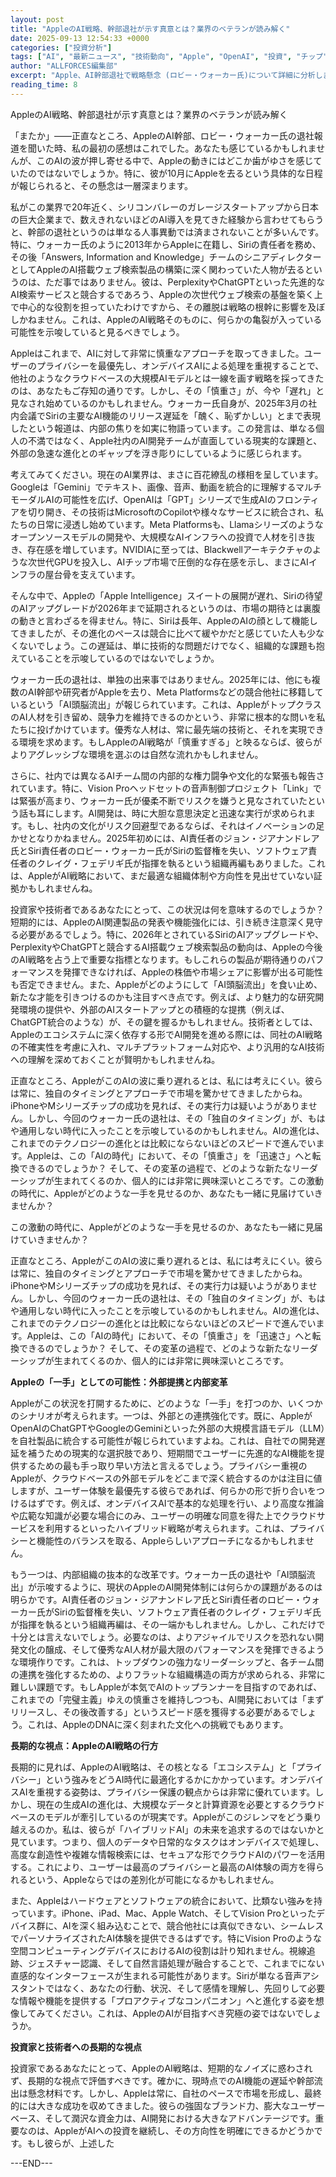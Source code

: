 ```yaml
---
layout: post
title: "AppleのAI戦略、幹部退社が示す真意とは？業界のベテランが読み解く"
date: 2025-09-13 12:54:33 +0000
categories: ["投資分析"]
tags: ["AI", "最新ニュース", "技術動向", "Apple", "OpenAI", "投資", "チップ"]
author: "ALLFORCES編集部"
excerpt: "Apple、AI幹部退社で戦略懸念 (ロビー・ウォーカー氏)について詳細に分析します。"
reading_time: 8
---
```


AppleのAI戦略、幹部退社が示す真意とは？業界のベテランが読み解く

「またか」――正直なところ、AppleのAI幹部、ロビー・ウォーカー氏の退社報道を聞いた時、私の最初の感想はこれでした。あなたも感じているかもしれませんが、このAIの波が押し寄せる中で、Appleの動きにはどこか歯がゆさを感じていたのではないでしょうか。特に、彼が10月にAppleを去るという具体的な日程が報じられると、その懸念は一層深まります。

私がこの業界で20年近く、シリコンバレーのガレージスタートアップから日本の巨大企業まで、数えきれないほどのAI導入を見てきた経験から言わせてもらうと、幹部の退社というのは単なる人事異動では済まされないことが多いんです。特に、ウォーカー氏のように2013年からAppleに在籍し、Siriの責任者を務め、その後「Answers, Information and Knowledge」チームのシニアディレクターとしてAppleのAI搭載ウェブ検索製品の構築に深く関わっていた人物が去るというのは、ただ事ではありません。彼は、PerplexityやChatGPTといった先進的なAI検索サービスと競合するであろう、Appleの次世代ウェブ検索の基盤を築く上で中心的な役割を担っていたわけですから、その離脱は戦略の根幹に影響を及ぼしかねません。これは、AppleのAI戦略そのものに、何らかの亀裂が入っている可能性を示唆していると見るべきでしょう。

Appleはこれまで、AIに対して非常に慎重なアプローチを取ってきました。ユーザーのプライバシーを最優先し、オンデバイスAIによる処理を重視することで、他社のようなクラウドベースの大規模AIモデルとは一線を画す戦略を採ってきたのは、あなたもご存知の通りです。しかし、その「慎重さ」が、今や「遅れ」と見なされ始めているのかもしれません。ウォーカー氏自身が、2025年3月の社内会議でSiriの主要なAI機能のリリース遅延を「醜く、恥ずかしい」とまで表現したという報道は、内部の焦りを如実に物語っています。この発言は、単なる個人の不満ではなく、Apple社内のAI開発チームが直面している現実的な課題と、外部の急速な進化とのギャップを浮き彫りにしているように感じられます。

考えてみてください。現在のAI業界は、まさに百花繚乱の様相を呈しています。Googleは「Gemini」でテキスト、画像、音声、動画を統合的に理解するマルチモーダルAIの可能性を広げ、OpenAIは「GPT」シリーズで生成AIのフロンティアを切り開き、その技術はMicrosoftのCopilotや様々なサービスに統合され、私たちの日常に浸透し始めています。Meta Platformsも、Llamaシリーズのようなオープンソースモデルの開発や、大規模なAIインフラへの投資で人材を引き抜き、存在感を増しています。NVIDIAに至っては、Blackwellアーキテクチャのような次世代GPUを投入し、AIチップ市場で圧倒的な存在感を示し、まさにAIインフラの屋台骨を支えています。

そんな中で、Appleの「Apple Intelligence」スイートの展開が遅れ、Siriの待望のAIアップグレードが2026年まで延期されるというのは、市場の期待とは裏腹の動きと言わざるを得ません。特に、Siriは長年、AppleのAIの顔として機能してきましたが、その進化のペースは競合に比べて緩やかだと感じていた人も少なくないでしょう。この遅延は、単に技術的な問題だけでなく、組織的な課題も抱えていることを示唆しているのではないでしょうか。

ウォーカー氏の退社は、単独の出来事ではありません。2025年には、他にも複数のAI幹部や研究者がAppleを去り、Meta Platformsなどの競合他社に移籍しているという「AI頭脳流出」が報じられています。これは、AppleがトップクラスのAI人材を引き留め、競争力を維持できるのかという、非常に根本的な問いを私たちに投げかけています。優秀な人材は、常に最先端の技術と、それを実現できる環境を求めます。もしAppleのAI戦略が「慎重すぎる」と映るならば、彼らがよりアグレッシブな環境を選ぶのは自然な流れかもしれません。

さらに、社内では異なるAIチーム間の内部的な権力闘争や文化的な緊張も報告されています。特に、Vision Proヘッドセットの音声制御プロジェクト「Link」では緊張が高まり、ウォーカー氏が優柔不断でリスクを嫌うと見なされていたという話も耳にします。AI開発は、時に大胆な意思決定と迅速な実行が求められます。もし、社内の文化がリスク回避型であるならば、それはイノベーションの足かせとなりかねません。2025年初めには、AI責任者のジョン・ジアナンドレア氏とSiri責任者のロビー・ウォーカー氏がSiriの監督権を失い、ソフトウェア責任者のクレイグ・フェデリギ氏が指揮を執るという組織再編もありました。これは、AppleがAI戦略において、まだ最適な組織体制や方向性を見出せていない証拠かもしれませんね。

投資家や技術者であるあなたにとって、この状況は何を意味するのでしょうか？ 短期的には、AppleのAI関連製品の発表や機能強化には、引き続き注意深く見守る必要があるでしょう。特に、2026年とされているSiriのAIアップグレードや、PerplexityやChatGPTと競合するAI搭載ウェブ検索製品の動向は、Appleの今後のAI戦略を占う上で重要な指標となります。もしこれらの製品が期待通りのパフォーマンスを発揮できなければ、Appleの株価や市場シェアに影響が出る可能性も否定できません。また、Appleがどのようにして「AI頭脳流出」を食い止め、新たな才能を引きつけるのかも注目すべき点です。例えば、より魅力的な研究開発環境の提供や、外部のAIスタートアップとの積極的な提携（例えば、ChatGPT統合のような）が、その鍵を握るかもしれません。技術者としては、Appleのエコシステムに深く依存する形でAI開発を進める際には、同社のAI戦略の不確実性を考慮に入れ、マルチプラットフォーム対応や、より汎用的なAI技術への理解を深めておくことが賢明かもしれませんね。

正直なところ、AppleがこのAIの波に乗り遅れるとは、私には考えにくい。彼らは常に、独自のタイミングとアプローチで市場を驚かせてきましたからね。iPhoneやMシリーズチップの成功を見れば、その実行力は疑いようがありません。しかし、今回のウォーカー氏の退社は、その「独自のタイミング」が、もはや通用しない時代に入ったことを示唆しているのかもしれません。AIの進化は、これまでのテクノロジーの進化とは比較にならないほどのスピードで進んでいます。Appleは、この「AIの時代」において、その「慎重さ」を「迅速さ」へと転換できるのでしょうか？ そして、その変革の過程で、どのような新たなリーダーシップが生まれてくるのか、個人的には非常に興味深いところです。この激動の時代に、Appleがどのような一手を見せるのか、あなたも一緒に見届けていきませんか？

この激動の時代に、Appleがどのような一手を見せるのか、あなたも一緒に見届けていきませんか？

正直なところ、AppleがこのAIの波に乗り遅れるとは、私には考えにくい。彼らは常に、独自のタイミングとアプローチで市場を驚かせてきましたからね。iPhoneやMシリーズチップの成功を見れば、その実行力は疑いようがありません。しかし、今回のウォーカー氏の退社は、その「独自のタイミング」が、もはや通用しない時代に入ったことを示唆しているのかもしれません。AIの進化は、これまでのテクノロジーの進化とは比較にならないほどのスピードで進んでいます。Appleは、この「AIの時代」において、その「慎重さ」を「迅速さ」へと転換できるのでしょうか？ そして、その変革の過程で、どのような新たなリーダーシップが生まれてくるのか、個人的には非常に興味深いところです。

**Appleの「一手」としての可能性：外部提携と内部変革**

Appleがこの状況を打開するために、どのような「一手」を打つのか、いくつかのシナリオが考えられます。一つは、外部との連携強化です。既に、AppleがOpenAIのChatGPTやGoogleのGeminiといった外部の大規模言語モデル（LLM）を自社製品に統合する可能性が報じられていますよね。これは、自社での開発遅延を補うための現実的な選択肢であり、短期間でユーザーに先進的なAI機能を提供するための最も手っ取り早い方法と言えるでしょう。プライバシー重視のAppleが、クラウドベースの外部モデルをどこまで深く統合するのかは注目に値しますが、ユーザー体験を最優先する彼らであれば、何らかの形で折り合いをつけるはずです。例えば、オンデバイスAIで基本的な処理を行い、より高度な推論や広範な知識が必要な場合にのみ、ユーザーの明確な同意を得た上でクラウドサービスを利用するといったハイブリッド戦略が考えられます。これは、プライバシーと機能性のバランスを取る、Appleらしいアプローチになるかもしれません。

もう一つは、内部組織の抜本的な改革です。ウォーカー氏の退社や「AI頭脳流出」が示唆するように、現状のAppleのAI開発体制には何らかの課題があるのは明らかです。AI責任者のジョン・ジアナンドレア氏とSiri責任者のロビー・ウォーカー氏がSiriの監督権を失い、ソフトウェア責任者のクレイグ・フェデリギ氏が指揮を執るという組織再編は、その一端かもしれません。しかし、これだけで十分とは言えないでしょう。必要なのは、よりアジャイルでリスクを恐れない開発文化の醸成、そして優秀なAI人材が最大限のパフォーマンスを発揮できるような環境作りです。これは、トップダウンの強力なリーダーシップと、各チーム間の連携を強化するための、よりフラットな組織構造の両方が求められる、非常に難しい課題です。もしAppleが本気でAIのトップランナーを目指すのであれば、これまでの「完璧主義」ゆえの慎重さを維持しつつも、AI開発においては「まずリリースし、その後改善する」というスピード感を獲得する必要があるでしょう。これは、AppleのDNAに深く刻まれた文化への挑戦でもあります。

**長期的な視点：AppleのAI戦略の行方**

長期的に見れば、AppleのAI戦略は、その核となる「エコシステム」と「プライバシー」という強みをどうAI時代に最適化するかにかかっています。オンデバイスAIを重視する姿勢は、プライバシー保護の観点からは非常に優れています。しかし、現在の生成AIの進化は、大規模なデータと計算資源を必要とするクラウドベースのモデルが牽引しているのが現実です。Appleがこのジレンマをどう乗り越えるのか。私は、彼らが「ハイブリッドAI」の未来を追求するのではないかと見ています。つまり、個人のデータや日常的なタスクはオンデバイスで処理し、高度な創造性や複雑な情報検索には、セキュアな形でクラウドAIのパワーを活用する。これにより、ユーザーは最高のプライバシーと最高のAI体験の両方を得られるという、Appleならではの差別化が可能になるかもしれません。

また、Appleはハードウェアとソフトウェアの統合において、比類ない強みを持っています。iPhone、iPad、Mac、Apple Watch、そしてVision Proといったデバイス群に、AIを深く組み込むことで、競合他社には真似できない、シームレスでパーソナライズされたAI体験を提供できるはずです。特にVision Proのような空間コンピューティングデバイスにおけるAIの役割は計り知れません。視線追跡、ジェスチャー認識、そして自然言語処理が融合することで、これまでにない直感的なインターフェースが生まれる可能性があります。Siriが単なる音声アシスタントではなく、あなたの行動、状況、そして感情を理解し、先回りして必要な情報や機能を提供する「プロアクティブなコンパニオン」へと進化する姿を想像してみてください。これは、AppleのAIが目指すべき究極の姿ではないでしょうか。

**投資家と技術者への長期的な視点**

投資家であるあなたにとって、AppleのAI戦略は、短期的なノイズに惑わされず、長期的な視点で評価すべきです。確かに、現時点でのAI機能の遅延や幹部流出は懸念材料です。しかし、Appleは常に、自社のペースで市場を形成し、最終的には大きな成功を収めてきました。彼らの強固なブランド力、膨大なユーザーベース、そして潤沢な資金力は、AI開発における大きなアドバンテージです。重要なのは、AppleがAIへの投資を継続し、その方向性を明確にできるかどうかです。もし彼らが、上述した

---END---